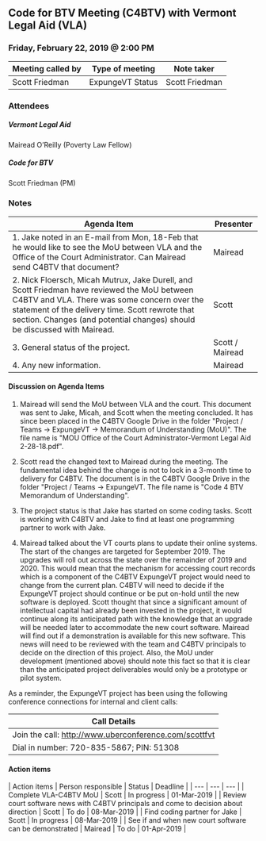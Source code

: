 ## Code for BTV Meeting (C4BTV) with Vermont Legal Aid (VLA)
### Friday, February 22, 2019 @ 2:00 PM

| Meeting called by | Type of meeting | Note taker
| --- | --- | --- |
| Scott Friedman | ExpungeVT Status | Scott Friedman

### Attendees
##### Vermont Legal Aid
Mairead O’Reilly (Poverty Law Fellow)
##### Code for BTV
Scott Friedman (PM)

### Notes

| Agenda Item  | Presenter |
| --- | --- |
| 1. Jake noted in an E-mail from Mon, 18-Feb that he would like to see the MoU between VLA and the Office of the Court Administrator. Can Mairead send C4BTV that document? | Mairead |
| 2. Nick Floersch, Micah Mutrux, Jake Durell, and Scott Friedman have reviewed the MoU between C4BTV and VLA. There was some concern over the statement of the delivery time. Scott rewrote that section. Changes (and potential changes) should be discussed with Mairead. | Scott |
| 3. General status of the project. | Scott / Mairead |
| 4. Any new information. | Mairead |

#### Discussion on Agenda Items
1. Mairead will send the MoU between VLA and the court. This document was sent to Jake, Micah, and Scott when the meeting concluded. It has since been placed in the C4BTV Google Drive in the folder "Project / Teams -> ExpungeVT -> Memorandum of Understanding (MoU)". The file name is "MOU Office of the Court Administrator-Vermont Legal Aid 2-28-18.pdf".


2. Scott read the changed text to Mairead during the meeting. The fundamental idea behind the change is not to lock in a 3-month time to delivery for C4BTV. The document is in the C4BTV Google Drive in the folder "Project / Teams -> ExpungeVT. The file name is "Code 4 BTV Memorandum of Understanding".


3. The project status is that Jake has started on some coding tasks. Scott is working with C4BTV and Jake to find at least one programming partner to work with Jake.

4. Mairead talked about the VT courts plans to update their online systems. The start of the changes are targeted for September 2019. The upgrades will roll out across the state over the remainder of 2019 and 2020. This would mean that the mechanism for accessing court records which is a component of the C4BTV ExpungeVT project would need to change from the current plan. C4BTV will need to decide if the ExpungeVT project should continue or be put on-hold until the new software is deployed. Scott thought that since a significant amount of intellectual capital had already been invested in the project, it would continue along its anticipated path with the knowledge that an upgrade will be needed later to accommodate the new court software. Mairead will find out if a demonstration is available for this new software. This news will need to be reviewed with the team and C4BTV principals to decide on the direction of this project. Also, the MoU under development (mentioned above) should note this fact so that it is clear than the anticipated project deliverables would only be a prototype or pilot system.

As a reminder, the ExpungeVT project has been using the following conference connections for internal and client calls:

| Call Details |
| --- |
| Join the call: http://www.uberconference.com/scottfvt |
| Dial in number: 720-835-5867; PIN: 51308 |


#### Action items

| Action items | Person responsible | Status | Deadline |
| --- | --- | --- |
| Complete VLA-C4BTV MoU | Scott | In progress | 01-Mar-2019 |
| Review court software news with C4BTV principals and come to decision about direction | Scott | To do | 08-Mar-2019 |
| Find coding partner for Jake | Scott | In progress | 08-Mar-2019 |
| See if and when new court software can be demonstrated | Mairead | To do | 01-Apr-2019 |
